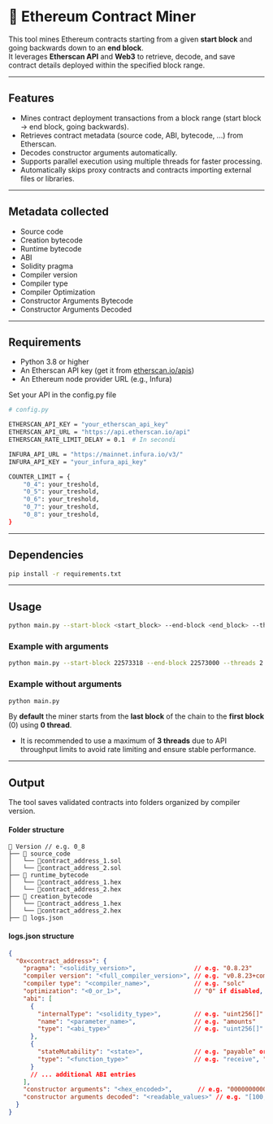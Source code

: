 # 🧠 Ethereum Contract Miner

This tool mines Ethereum contracts starting from a given **start block** and going backwards down to an **end block**.  
It leverages **Etherscan API** and **Web3** to retrieve, decode, and save contract details deployed within the specified block range.

---

## Features

- Mines contract deployment transactions from a block range (start block → end block, going backwards).
- Retrieves contract metadata (source code, ABI, bytecode, ...) from Etherscan.
- Decodes constructor arguments automatically.
- Supports parallel execution using multiple threads for faster processing.
- Automatically skips proxy contracts and contracts importing external files or libraries.

---

## Metadata collected

- Source code
- Creation bytecode
- Runtime bytecode
- ABI
- Solidity pragma
- Compiler version
- Compiler type
- Compiler Optimization
- Constructor Arguments Bytecode
- Constructor Arguments Decoded

---

## Requirements

- Python 3.8 or higher
- An Etherscan API key (get it from [etherscan.io/apis](https://etherscan.io/apis))
- An Ethereum node provider URL (e.g., Infura)

Set your API in the config.py file

```bash
# config.py

ETHERSCAN_API_KEY = "your_etherscan_api_key"
ETHERSCAN_API_URL = "https://api.etherscan.io/api"
ETHERSCAN_RATE_LIMIT_DELAY = 0.1  # In secondi

INFURA_API_URL = "https://mainnet.infura.io/v3/"
INFURA_API_KEY = "your_infura_api_key"

COUNTER_LIMIT = {
    "0_4": your_treshold,
    "0_5": your_treshold,
    "0_6": your_treshold,
    "0_7": your_treshold,
    "0_8": your_treshold,
}

```
---

## Dependencies

```bash
pip install -r requirements.txt

```

---

## Usage

```bash
python main.py --start-block <start_block> --end-block <end_block> --threads <num_threads>
```
### Example with arguments
```bash
python main.py --start-block 22573318 --end-block 22573000 --threads 2
```
### Example without arguments
```bash
python main.py
```
By **default** the miner starts from the **last block** of the chain to the **first block** (0) using **0 thread**.

- It is recommended to use a maximum of **3 threads** due to API throughput limits to avoid rate limiting and ensure stable performance.

---

## Output
The tool saves validated contracts into folders organized by compiler version. 

#### Folder structure
```
📁 Version // e.g. 0_8
├── 📁 source_code
│   └── 📄contract_address_1.sol
│   └── 📄contract_address_2.sol
├── 📁 runtime_bytecode
│   └── 📄contract_address_1.hex
│   └── 📄contract_address_2.hex
├── 📁 creation_bytecode
│   └── 📄contract_address_1.hex
│   └── 📄contract_address_2.hex
├── 📄 logs.json
```
#### logs.json structure
```json
{
  "0x<contract_address>": {
    "pragma": "<solidity_version>",                // e.g. "0.8.23"
    "compiler version": "<full_compiler_version>", // e.g. "v0.8.23+commit.f704f362"
    "compiler type": "<compiler_name>",            // e.g. "solc"
    "optimization": "<0_or_1>",                    // "0" if disabled, "1" if enabled
    "abi": [
      {
        "internalType": "<solidity_type>",         // e.g. "uint256[]"
        "name": "<parameter_name>",                // e.g. "amounts"
        "type": "<abi_type>"                       // e.g. "uint256[]"
      },
      {
        "stateMutability": "<state>",              // e.g. "payable" or "nonpayable"
        "type": "<function_type>"                  // e.g. "receive", "fallback"
      }
      // ... additional ABI entries
    ],
    "constructor arguments": "<hex_encoded>",       // e.g. "0000000000..."
    "constructor arguments decoded": "<readable_values>" // e.g. "[100, 200]"
  }
}
```


